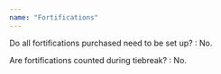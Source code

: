 ```yaml
---
name: "Fortifications"
---
```

Do all fortifications purchased need to be set up?
: No.

Are fortifications counted during tiebreak?
: No.